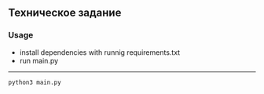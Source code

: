 ## Техническое задание
### Usage
- install dependencies with runnig requirements.txt
- run main.py
---
```sh
python3 main.py 
```
